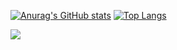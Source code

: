 <!--### Hi there 👋-->

[![Anurag's GitHub stats](https://github-readme-stats.vercel.app/api?username=321thijs123&show_icons=true&theme=dark)](https://github.com/anuraghazra/github-readme-stats)
[![Top Langs](https://github-readme-stats.vercel.app/api/top-langs/?username=321thijs123&layout=compact&langs_count=8&theme=dark)](https://github.com/anuraghazra/github-readme-stats)

![](https://komarev.com/ghpvc/?username=321thijs123)

<!--
**321thijs123/321thijs123** is a ✨ _special_ ✨ repository because its `README.md` (this file) appears on your GitHub profile.

Here are some ideas to get you started:

- 🔭 I’m currently working on ...
- 🌱 I’m currently learning ...
- 👯 I’m looking to collaborate on ...
- 🤔 I’m looking for help with ...
- 💬 Ask me about ...
- 📫 How to reach me: ...
- 😄 Pronouns: ...
- ⚡ Fun fact: ...
-->
